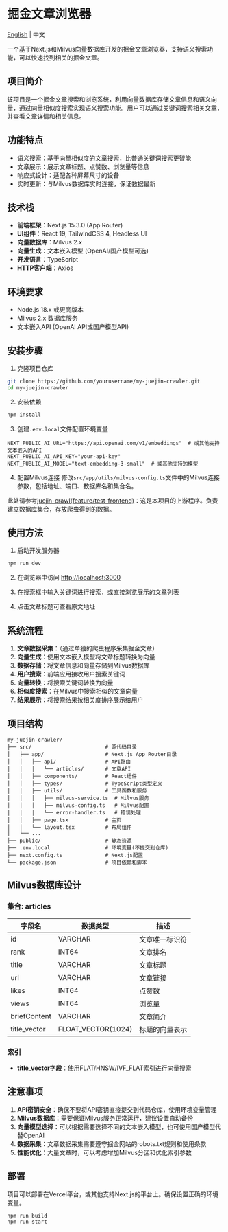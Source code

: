 # 掘金文章浏览器

[English](./README.md) | 中文

一个基于Next.js和Milvus向量数据库开发的掘金文章浏览器，支持语义搜索功能，可以快速找到相关的掘金文章。

## 项目简介

该项目是一个掘金文章搜索和浏览系统，利用向量数据库存储文章信息和语义向量，通过向量相似度搜索实现语义搜索功能。用户可以通过关键词搜索相关文章，并查看文章详情和相关信息。

## 功能特点

- 语义搜索：基于向量相似度的文章搜索，比普通关键词搜索更智能
- 文章展示：展示文章标题、点赞数、浏览量等信息
- 响应式设计：适配各种屏幕尺寸的设备
- 实时更新：与Milvus数据库实时连接，保证数据最新

## 技术栈

- **前端框架**：Next.js 15.3.0 (App Router)
- **UI组件**：React 19, TailwindCSS 4, Headless UI
- **向量数据库**：Milvus 2.x
- **向量生成**：文本嵌入模型 (OpenAI/国产模型可选)
- **开发语言**：TypeScript
- **HTTP客户端**：Axios

## 环境要求

- Node.js 18.x 或更高版本
- Milvus 2.x 数据库服务
- 文本嵌入API (OpenAI API或国产模型API)

## 安装步骤

1. 克隆项目仓库
```bash
git clone https://github.com/yourusername/my-juejin-crawler.git
cd my-juejin-crawler
```

2. 安装依赖
```bash
npm install
```

3. 创建`.env.local`文件配置环境变量
```
NEXT_PUBLIC_AI_URL="https://api.openai.com/v1/embeddings"  # 或其他支持文本嵌入的API
NEXT_PUBLIC_AI_API_KEY="your-api-key"
NEXT_PUBLIC_AI_MODEL="text-embedding-3-small"  # 或其他支持的模型
```

4. 配置Milvus连接
修改`src/app/utils/milvus-config.ts`文件中的Milvus连接参数，包括地址、端口、数据库名和集合名。

此处请参考[juejin-crawl(feature/test-frontend)](https://github.com/ShirleyZmj/juejin-crawl/tree/feature/test-frontend)：这是本项目的上游程序。负责建立数据库集合，存放爬虫得到的数据。

## 使用方法

1. 启动开发服务器
```bash
npm run dev
```

2. 在浏览器中访问 [http://localhost:3000](http://localhost:3000)

3. 在搜索框中输入关键词进行搜索，或直接浏览展示的文章列表

4. 点击文章标题可查看原文地址

## 系统流程

1. **文章数据采集**：（通过单独的爬虫程序采集掘金文章）
2. **向量生成**：使用文本嵌入模型将文章标题转换为向量
3. **数据存储**：将文章信息和向量存储到Milvus数据库
4. **用户搜索**：前端应用接收用户搜索关键词
5. **向量转换**：将搜索关键词转换为向量
6. **相似度搜索**：在Milvus中搜索相似的文章向量
7. **结果展示**：将搜索结果按相关度排序展示给用户

## 项目结构

```
my-juejin-crawler/
├── src/                        # 源代码目录
│   ├── app/                    # Next.js App Router目录
│   │   ├── api/                # API路由
│   │   │   └── articles/       # 文章API
│   │   ├── components/         # React组件
│   │   ├── types/              # TypeScript类型定义
│   │   ├── utils/              # 工具函数和服务
│   │   │   ├── milvus-service.ts  # Milvus服务
│   │   │   ├── milvus-config.ts   # Milvus配置
│   │   │   └── error-handler.ts   # 错误处理
│   │   ├── page.tsx            # 主页
│   │   └── layout.tsx          # 布局组件
│   └── ...
├── public/                     # 静态资源
├── .env.local                  # 环境变量(不提交到仓库)
├── next.config.ts              # Next.js配置
└── package.json                # 项目依赖和脚本
```

## Milvus数据库设计

### 集合: articles

| 字段名 | 数据类型 | 描述 |
|--------|---------|------|
| id | VARCHAR | 文章唯一标识符 |
| rank | INT64 | 文章排名 |
| title | VARCHAR | 文章标题 |
| url | VARCHAR | 文章链接 |
| likes | INT64 | 点赞数 |
| views | INT64 | 浏览量 |
| briefContent | VARCHAR | 文章简介 |
| title_vector | FLOAT_VECTOR(1024) | 标题的向量表示 |

### 索引

- **title_vector字段**：使用FLAT/HNSW/IVF_FLAT索引进行向量搜索

## 注意事项

1. **API密钥安全**：确保不要将API密钥直接提交到代码仓库，使用环境变量管理
2. **Milvus数据库**：需要保证Milvus服务正常运行，建议设置自动备份
3. **向量模型选择**：可以根据需要选择不同的文本嵌入模型，也可使用国产模型代替OpenAI
4. **数据采集**：文章数据采集需要遵守掘金网站的robots.txt规则和使用条款
5. **性能优化**：大量文章时，可以考虑增加Milvus分区和优化索引参数

## 部署

项目可以部署在Vercel平台，或其他支持Next.js的平台上。确保设置正确的环境变量。

```bash
npm run build
npm run start
``` 